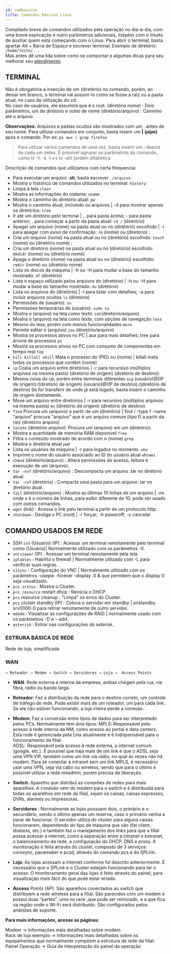 ```yaml
---
id: cmdbasicos
title: Comandos Básicos Linux
---
```


Compilado breve de comandos utilizados pela operação no dia-a-dia, com uma breve explicação e outro parâmetros adicionais, listados com o intuito de auxiliar quem está começando com o Linux.
Para abrir o terminal, basta apertar Alt + Barra de Espaço e escrever terminal.
Exemplo de diretório: `/home/teste/...`    
Mas antes dê uma lida sobre como se comportar e algumas dicas para seu melhorar seu 
[atendimento](performace.md)

## TERMINAL

Não é obrigatória a inserção de um (diretório) no comando, porém, ao deixar em branco, o terminal vai assumi-lo como se fosse a raiz ou a pasta atual, no caso da utilização do cd.    
No caso de usuários, ele assumirá que é o root.
(diretório nome) : Dois parâmetros, um de diretório e outro de nome
(diretório/arquivo) : Caminho até o arquivo

**Observações:**
Arquivos e pastas ocultos são mostrados com um . antes de seu nome.
Para utilizar comandos em conjunto, basta inserir um **| (pipe)** após o comando. 
Por ex: `ps aux | grep firefox`
>Para utilizar vários comandos de uma vez, basta inserir um ; depois de cada um deles.
É possível agrupar os parâmetros do comando, como ls -h -a -l ↔ ls -ahl (ordem alfabética

Descrição de comandos que utilizamos com certa frequencia:
* Para executar um arquivo **.sh**, basta escrever `./arquivo`
* Mostra o histórico de comandos utilizados no terminal: `history`: 
* Limpa a tela `clear` 
* Mostra as informações do sistema: `uname`
* Mostra o caminho do diretório atual: `pw`
* Mostra o caminho atual, incluindo os arquivos | -d para mostrar apenas os diretórios: `tree`
* Ir até um diretório pelo terminal | .. para pasta acima; - para pasta anterior; . para começar a partir da pasta atual: `cd /` (diretório) 
* Apagar um arquivo (nome) na pasta atual ou no (diretório) escolhido | -i para apagar com aviso de confirmação: `rm` (nome) ou (diretório) : 
* Cria um arquivo (nome) na pasta atual ou no (diretório) escolhido: `touch` (nome) ou (diretório nome) : 
* Cria um diretório (nome) na pasta atual ou no (diretório) escolhido: `mkdidr` (nome) ou (diretório nome) 
* Apaga o diretório (nome) na pasta atual ou no (diretório) escolhido: `rmdir` (nome) ou (diretório nome) 
* Lista os discos da máquina | -h ou -H para mudar a base do tamanho mostrado: `df` (diretório) 
* Lista o espaço utilizado pelos arquivos do (diretório) | -h ou -H para mudar a base do tamanho mostrado: `du` (diretório) 
* Lista os arquivos do (diretório) | -l para listar com detalhes; -a para incluir arquivos ocultos `ls` (diretório) 
* Permissões de (usuário): `su`
* Permissões temporárias de (usuário): `sudo su`
* Mostra o (arquivo) na tela como texto: `cat`(diretório/arquivo)
* Mostra o (arquivo) na tela como texto, com opções de navegação `less`
* Mesmo do less, porém com menos funcionalidades `more`
* Permite editar o (arquivo) `joe` (diretório/arquivo)
* Mostra os processos ativos no PC | aux para mais detalhes; tree para árvore de processos `ps`
* Mostra os processos ativos no PC com consumo de componentes em tempo real `top`
* `kill killall xkill` Mata o processo do (PID) ou (nome) | killall mata todos os processos que contêm (nome) 
* `cp` Copia um arquivo entre diretórios | -r para recursivo (múltiplos arquivos na mesma pasta) (diretório de origem) (diretório de destino): 
* Mesma coisa do cp, porém entre terminais diferentes `scp` (usuário)@(IP de origem):/(diretório de origem) (usuário)@(IP de destino):/(diretório de destino)  Se for transferir de onde já está logado, basta inserir o caminho de origem diretamente.
* Move um arquivo entre diretórios | -r para recursivo (múltiplos arquivos na mesma pasta) `mv` (diretório de origem) (diretório de destino)
* `find` Procura um (arquivo) a partir de um (diretório) | find / -type f -name “arquivo” procura "arquivo" que é um arquivo comum (tipo f) a partir da raiz (diretório arquivo)
* `locate` (diretório arquivo): Procura um (arquivo) em um (diretório).
* Mostra a quantidade de memória RAM disponível `free`
* Filtra o conteúdo mostrado de acordo com o (nome) `grep` 
* Mostra o diretória atual `pwd`
* Lista os usuários da máquina | -r para logados no momento. `who`
* Imprime o nome do usuário associado ao ID do usuário atual `whoami`
* `chmod` (diretório/arquivo) : Altera permissões de acesso, leitura e execução de um (arquivo).
* `tar -xvf` (diretório/arquivo) : Descompacta um arquivo .tar no diretório atual.
* `tar -cvf` (diretório) : Compacta uma pasta para um arquivo .tar no diretório atual.
* `tail` (diretório/arquivo) : Mostra as últimas 10 linhas de um arquivo | -nx onde x é o número de linhas, para exibir diferente de 10; pode ser usado com outros comandos.
*  `wget` (link) : Acessa o link pelo terminal a partir de um protocolo http.
* `shutdown` : Desliga o PC (root) | -r forçar; -h poweroff; -c cancelar

## COMANDO USADOS EM REDE 
 
* SSH `ssh` (Usuário) (IP) : Acessar um terminal remotamente pelo terminal como (Usuário)| Normalmente utilizado com os parâmetros -tl.
* `vncviewer` (IP) : Acessar um terminal remotamente pela tela.
* `iptables` : Habilita o firewall | Normalmente utilizado com -L para verificar suas regras.
* `x11vnc` : Configuração do VNC | Normalmente utilizado com os parâmetros -usepw -forever -display :0 & que permitem que o display 0 seja visualizado.
* `pcs status` : Mostra o Cluster.
* `pcs resource` restart dhcp : Reinicia o DHCP.
* `pcs` resource cleanup : "Limpa" os erros do Cluster.
* `pcs` cluster standby (IP) : Coloca o servidor em standby | unstandby srv0000-0 para retirar remotamente de outro servidor.
* `mdadm` : Visualizar as configurações de RAID | normalmente usado com os parâmetros -D e --add.
* `asterisk` : Entrar nas configurações do asterisk.

### ESTRURA BÁSICA DE REDE 

Rede de loja, simplificada


### WAN 
    → Roteador → Modem → Switch → Servidores → Loja →  Access Points

* **WAN**: Rede externa e interna da empresa, ambas chegam pela rua, via fibra, rádio ou banda larga.

* **Roteador**: Faz a distribuição da rede para o destino correto, um controle de tráfego de rede. Pode existir mais de um roteador, um para cada link. Se ele não estiver funcionando, a loja inteira perde a conexão.

* **Modem**: Faz a conversão entre tipos de dados para ser interpretado pelos PCs. Normalmente tem dois tipos:
    MPLS: Responsável pelo acesso à rede interna da NM, como acesso ao portal e data centers. Esta rede é gerenciada pela Linx atualmente e é indispensável para o funcionamento da filial.    
    ADSL: Responsável pela acesso à rede externa, a internet comum (google, etc.).
    É possível que haja mais de um link e que o ADSL seja uma VPN VIP, também como um link via rádio, no qual às vezes não há modem.
    Para se conectar à intranet sem um link MPLS, é necessário usar uma VPN, seja via cabo ou wireless, sendo que para o último é possível utilizar a rede nmadmin, porém precisa de liberação.

* **Switch**: Aparelho que distribui as conexões de redes para mais aparelhos. A conexão vem do modem para o switch e é distribuída para todas os aparelhos em rede da filial, sejam os caixas, caixas expressos, DVRs, alarmes ou impressoras.

* **Servidores** : Normalmente as lojas possuem dois, o primário e o secundário, sendo o último apenas um reserva, caso o primário venha a parar de funcionar. O servidor utiliza do cluster para alguns caixas funcionarem, dependendo do tipo de máquina que são (fat client, diskless, etc.) e também faz o manejamento dos links para que a filial possa acessar a internet, como a separação entre a intranet e extranet, o balanceamento da rede, a configuração do DHCP, DNS e proxy. A monitoração é feita através do cluster, composto de 3 serviços: corosync, pacemaker e pcsd, através do comando pcs e do SPLink.

* **Loja**: As lojas acessam a internet conforme foi descrito anteriormente. É necessário que o SPLink e o Cluster estejam funcionando para ter o acesso. O monitoramento geral das lojas é feito através do painel, para visualização mais fácil do que pode estar errado.

* **Access** Points (AP): São aparelhos conectados ao switch que distribuem a rede wireless para a filial. São parecidos com um modem e possui duas "partes", uma no rack ,que pode ser reiniciado, e a que fica na região onde o Wi-Fi será distribuído. São configurados pelos analistas de suporte.

**Para mais informações, acesse as páginas:** 

Modem → Informações mais detalhadas sobre modem.       
Rack de loja exemplo → Informações mais detalhadas sobre os equipamentos que normalmente compõem a estrutura de rede da filial.         
Painel Operação → Guia de interpretação do painel da operação      